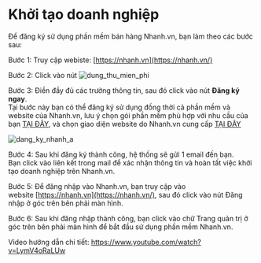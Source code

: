 <div>

# Khởi tạo doanh nghiệp

</div>

<div>

Để đăng ký sử dụng phần mềm bán hàng Nhanh.vn, bạn làm theo các bước sau:

Bước 1: Truy cập webiste: [https://nhanh.vn](https://nhanh.vn/)

Bước 2: Click vào nút ![dung_thu_mien_phi](https://cdn.nhanh.vn/cdn/manual/1/item/446/dung_thu_mien_phi_2911.jpg)

Bước 3: Điền đầy đủ các trường thông tin, sau đó click vào nút **Đăng ký ngay**.  
Tại bước này bạn có thể đăng ký sử dụng đồng thời cả phần mềm và website của Nhanh.vn, lưu ý chọn gói phần mềm phù hợp với nhu cầu của bạn [TẠI ĐÂY](https://nhanh.vn/bang-gia-phan-mem), và chọn giao diện website do Nhanh.vn cung cấp [TẠI ĐÂY](https://nhanh.vn/kho-giao-dien)

![dang_ky_nhanh_a](https://cdn.nhanh.vn/cdn/manual/1/item/446/dang_ky_nhanh_a.png)

Bước 4: Sau khi đăng ký thành công, hệ thống sẽ gửi 1 email đến bạn. Bạn click vào liên kết trong mail để xác nhận thông tin và hoàn tất việc khởi tạo doanh nghiệp trên Nhanh.vn.

Bước 5: Để đăng nhập vào Nhanh.vn, bạn truy cập vào website [https://nhanh.vn](https://nhanh.vn/), sau đó click vào nút Đăng nhập ở góc trên bên phải màn hình.

Bước 6: Sau khi đăng nhập thành công, bạn click vào chữ Trang quản trị ở góc trên bên phải màn hình để bắt đầu sử dụng phần mềm Nhanh.vn.

Video hướng dẫn chi tiết: https://www.youtube.com/watch?v=LymV4oRaLUw
